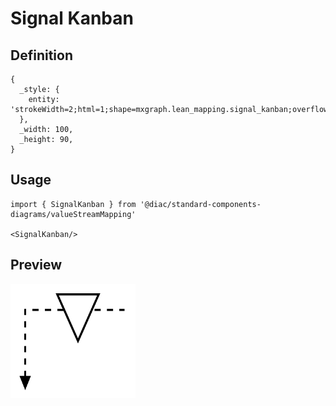 # Signal Kanban

## Definition

```
{
  _style: { 
    entity: 'strokeWidth=2;html=1;shape=mxgraph.lean_mapping.signal_kanban;overflow=fill;',
  },
  _width: 100,
  _height: 90,
}
```

## Usage

```
import { SignalKanban } from '@diac/standard-components-diagrams/valueStreamMapping'

<SignalKanban/>
```

## Preview

<img src="./signal-kanban.png" width="200"/>
